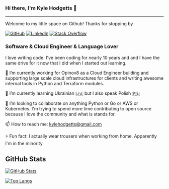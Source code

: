 ### Hi there, I'm Kyle Hodgetts 👋
---
Welcome to my little space on Github! Thanks for stopping by

[![GitHub](https://img.shields.io/badge/Github-kylehodgetts-black)](https://github.com/kylehodgetts)
[![LinkedIn](https://img.shields.io/badge/Linkedin-kylehodgetts-blue)](https://www.linkedin.com/in/kylehodgetts/)
[![Stack Overflow](https://img.shields.io/badge/Stack%20Overflow-kylehodgetts-orange)](https://stackoverflow.com/users/2487677/kylehodgetts)

### Software & Cloud Engineer & Language Lover

I love writing code. I've been coding for nearly 10 years and and I have the same drive for it now that I did when I started out learning.

🔭 I’m currently working for Opinov8 as a Cloud Engineer building and supporting large scale cloud infrastructures for clients and writing awesome internal tools in Python and Terraform modules.

🌱 I’m currently learning Ukrainian 🇺🇦 but I also speak Polish 🇵🇱

👯 I’m looking to collaborate on anything Python or Go or AWS or Kubernetes. I'm trying to spend more time contributing to open source because I love the community and what is stands for.

📫 How to reach me: kylehodgetts@gmail.com

⚡ Fun fact: I actually wear trousers when working from home. Apparently I'm in the minority

## GitHub Stats

[![GitHub Stats](https://github-readme-stats.vercel.app/api?username=kylehodgetts&show_icons=true&theme=radical)]()

[![Top Langs](https://github-readme-stats.vercel.app/api/top-langs/?username=kylehodgetts&show_icons=tryue&layout=compact&theme=radical&hide_border=true)]()

